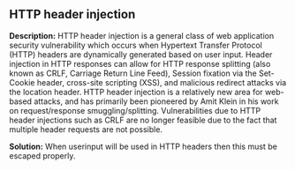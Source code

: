 
HTTP header injection
-------

**Description:**
HTTP header injection is a general class of web application security vulnerability which occurs when Hypertext Transfer Protocol (HTTP) headers are dynamically generated based on user input. Header injection in HTTP responses can allow for HTTP response splitting (also known as CRLF, Carriage Return Line Feed), Session fixation via the Set-Cookie header, cross-site scripting (XSS), and malicious redirect attacks via the location header. HTTP header injection is a relatively new area for web-based attacks, and has primarily been pioneered by Amit Klein in his work on request/response smuggling/splitting. Vulnerabilities due to HTTP header injections such as CRLF are no longer feasible due to the fact that multiple header requests are not possible.


**Solution:**
When userinput will be used in HTTP headers then this must be escaped properly.

	